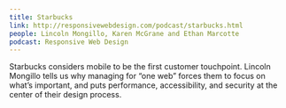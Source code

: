 ```yaml
---
title: Starbucks
link: http://responsivewebdesign.com/podcast/starbucks.html
people: Lincoln Mongillo, Karen McGrane and Ethan Marcotte
podcast: Responsive Web Design
---
```


Starbucks considers mobile to be the first customer touchpoint. Lincoln Mongillo tells us why managing for “one web” forces them to focus on what’s important, and puts performance, accessibility, and security at the center of their design process.